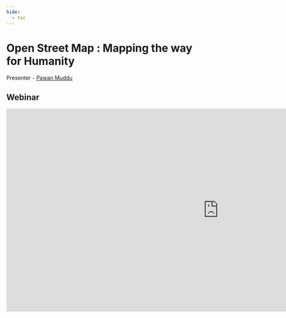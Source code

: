 ```yaml
---
hide:
  - toc
---
```

# Open Street Map : Mapping the way for Humanity


Presenter - [Pawan Muddu](https://www.linkedin.com/in/pawan-muddu-61716534/) 

## Webinar

<iframe width="1110" height="530" src="https://www.youtube.com/embed/Qd_LgCK4tpY?si=DwTB6F2_IJrfA1QU" title="YouTube video player" frameborder="0" allow="accelerometer; autoplay; clipboard-write; encrypted-media; gyroscope; picture-in-picture; web-share" allowfullscreen></iframe>
